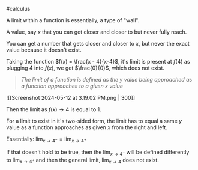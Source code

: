 #calculus

A limit within a function is essentially, a type of "wall".

A value, say $x$ that you can get closer and closer to but never fully reach.

You can get a number that gets closer and closer to $x$, but never the exact value because it doesn't exist.

Taking the function $f(x) = \frac{x - 4}{x-4}$, it's limit is present at $f(4)$ as plugging $4$ into $f(x)$, we get $\frac{0}{0}$, which does not exist.

>*The limit of a function is defined as the $y$ value being approached as a function approaches to a given $x$ value*

![[Screenshot 2024-05-12 at 3.19.02 PM.png | 300]]

Then the limit as $f(x) \rightarrow 4$ is equal to $1$.

For a limit to exist in it's two-sided form, the limit has to equal a same $y$ value as a function approaches as given $x$ from the right and left.

Essentially: $\lim_{x\rightarrow 4^-} =\lim_{x\rightarrow 4^+}$

If that doesn't hold to be true, then the $\lim_{x\rightarrow 4^-}$ will be defined differently to $\lim_{x\rightarrow 4^+}$ and then the general limit, $\lim_{x\rightarrow 4}$ does not exist.